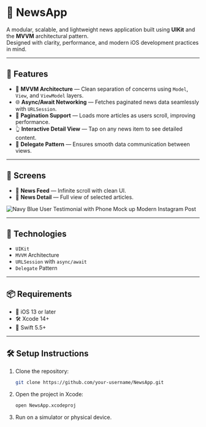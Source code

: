 # 📰 NewsApp

A modular, scalable, and lightweight news application built using **UIKit** and the **MVVM** architectural pattern.  
Designed with clarity, performance, and modern iOS development practices in mind.

---

## 🚀 Features

- 🧱 **MVVM Architecture** — Clean separation of concerns using `Model`, `View`, and `ViewModel` layers.
- 🌐 **Async/Await Networking** — Fetches paginated news data seamlessly with `URLSession`.
- 📄 **Pagination Support** — Loads more articles as users scroll, improving performance.
- 👆 **Interactive Detail View** — Tap on any news item to see detailed content.
- 🧭 **Delegate Pattern** — Ensures smooth data communication between views.

---

## 📱 Screens
- 📰 **News Feed** — Infinite scroll with clean UI.
- 📖 **News Detail** — Full view of selected articles.

![Navy Blue User Testimonial with Phone Mock up Modern Instagram Post](https://github.com/user-attachments/assets/74243eca-5b18-44bf-8ef3-0e829ba32bea)

---

## 🔧 Technologies

- `UIKit`
- `MVVM` Architecture
- `URLSession` with `async/await`
- `Delegate` Pattern

---

## 📦 Requirements

- 📱 iOS 13 or later  
- 🛠 Xcode 14+  
- 🧠 Swift 5.5+

---

## 🛠 Setup Instructions

1. Clone the repository:
    ```bash
    git clone https://github.com/your-username/NewsApp.git
    ```
2. Open the project in Xcode:
    ```bash
    open NewsApp.xcodeproj
    ```
3. Run on a simulator or physical device.



